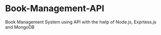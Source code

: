 # Book-Management-API
Book Management System using API with the hwlp of Node.js, Exprtess.js and MongoDB
